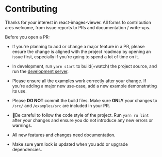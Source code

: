 # Contributing

Thanks for your interest in react-images-viewer. All forms fo contribution ares welcome, from issue reports to PRs and documentation / write-ups.

Before you open a PR:

* If you're planning to add or change a major feature in a PR, please ensure the change is aligned with the project roadmap by opening an issue first, especially if you're going to spend a lot of time on it.

* In development, run `yarn start` to build(+watch) the project source, and run the [development server](http://localhost:8000).

* Please ensure all the examples work correctly after your change. If you're adding a major new use-case, add a new example demonstrating its use.
* Please  **DO NOT** commit the build files. Make sure **ONLY** your changes to `/src/` and `/examples/src` are included in your PR.

* Be careful to follow the code style of the project. Run `yarn ru lint` after your changes and ensure you do not introduce any new errors or warnings.

* All new features and changes need documentation.

* Make sure yarn.lock is updated when you add or upgrade dependencies.
